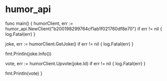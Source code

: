 # humor_api
func main() {
   humorClient, err := humor_api.NewClient("b200198299764cf1ab1f021760df8e70")
   if err != nil {
       log.Fatal(err)
   }

   joke, err := humorClient.GetJoke()
   if err != nil {
       log.Fatal(err)
   }

   fmt.Println(joke.Info())

   vote, err := humorClient.Upvote(joke.Id)
   if err != nil {
       log.Fatal(err)
   }

   fmt.Println(vote)
}
